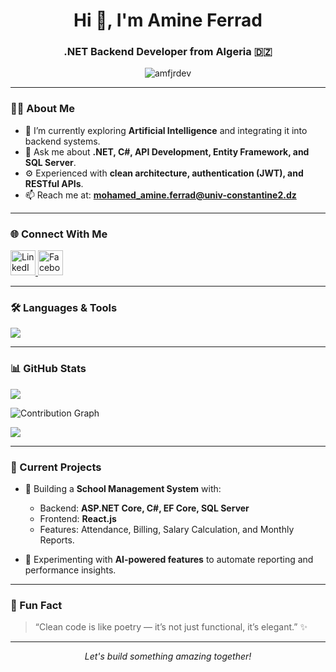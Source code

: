 <h1 align="center">Hi 👋, I'm Amine Ferrad</h1>
<h3 align="center">.NET Backend Developer from Algeria 🇩🇿</h3>

<p align="center">
  <img src="https://komarev.com/ghpvc/?username=amfjrdev&label=Profile%20views&color=0e75b6&style=flat" alt="amfjrdev" />
</p>

---

### 👨‍💻 About Me

- 🌱 I’m currently exploring **Artificial Intelligence** and integrating it into backend systems.  
- 💬 Ask me about **.NET, C#, API Development, Entity Framework, and SQL Server**.  
- ⚙️ Experienced with **clean architecture, authentication (JWT), and RESTful APIs**.  
- 📫 Reach me at: **mohamed_amine.ferrad@univ-constantine2.dz**

---

### 🌐 Connect With Me

<p align="left">
  <a href="https://www.linkedin.com/in/mohamed-amine-ferrad-7228a4369" target="_blank">
    <img src="https://skillicons.dev/icons?i=linkedin" width="40" height="40" alt="LinkedIn"/>
  </a>
  <a href="https://www.facebook.com/ma.imed.756" target="_blank">
    <img src="https://skillicons.dev/icons?i=facebook" width="40" height="40" alt="Facebook"/>
  </a>
</p>

---

### 🛠️ Languages & Tools

<p align="left">
  <img src="https://skillicons.dev/icons?i=cs,dotnet,html,css,js,nodejs,react,git,github,vscode,visualstudio,sqlserver" />
</p>

---

### 📊 GitHub Stats

<!-- Total stats -->
<img src="https://github-readme-stats.vercel.app/api?username=amfjrdev&show_icons=true&theme=radical" />

<!-- Contributions graph (jour par jour) -->
![Contribution Graph](https://ghchart.rshah.org/amfjrdev)

<!-- Streak -->
<img src="https://github-readme-streak-stats.herokuapp.com/?user=amfjrdev&theme=radical" />


---

### 🚀 Current Projects

- 🏫 Building a **School Management System** with:
  - Backend: **ASP.NET Core, C#, EF Core, SQL Server**
  - Frontend: **React.js**
  - Features: Attendance, Billing, Salary Calculation, and Monthly Reports.

- 🧠 Experimenting with **AI-powered features** to automate reporting and performance insights.

---

### 🧩 Fun Fact
> “Clean code is like poetry — it’s not just functional, it’s elegant.” ✨

---

<p align="center">
  <i>Let's build something amazing together!</i>
</p>
